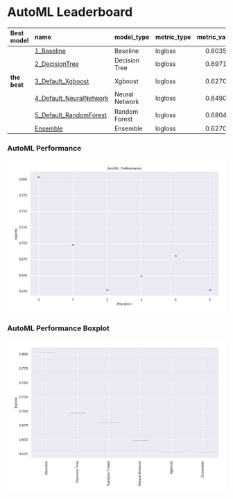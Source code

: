 # AutoML Leaderboard

| Best model   | name                                                         | model_type     | metric_type   |   metric_value |   train_time |
|:-------------|:-------------------------------------------------------------|:---------------|:--------------|---------------:|-------------:|
|              | [1_Baseline](1_Baseline/README.md)                           | Baseline       | logloss       |       0.803537 |         2.14 |
|              | [2_DecisionTree](2_DecisionTree/README.md)                   | Decision Tree  | logloss       |       0.697166 |        28.08 |
| **the best** | [3_Default_Xgboost](3_Default_Xgboost/README.md)             | Xgboost        | logloss       |       0.627087 |        30.8  |
|              | [4_Default_NeuralNetwork](4_Default_NeuralNetwork/README.md) | Neural Network | logloss       |       0.649007 |        39.25 |
|              | [5_Default_RandomForest](5_Default_RandomForest/README.md)   | Random Forest  | logloss       |       0.680462 |        13.81 |
|              | [Ensemble](Ensemble/README.md)                               | Ensemble       | logloss       |       0.627087 |         0.94 |

### AutoML Performance
![AutoML Performance](ldb_performance.png)

### AutoML Performance Boxplot
![AutoML Performance Boxplot](ldb_performance_boxplot.png)